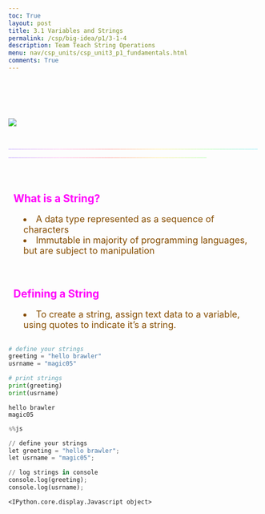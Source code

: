 ```yaml
---
toc: True
layout: post
title: 3.1 Variables and Strings
permalink: /csp/big-idea/p1/3-1-4
description: Team Teach String Operations
menu: nav/csp_units/csp_unit3_p1_fundamentals.html
comments: True
---
```


<html>
    <style>
        @keyframes bounce {
            0%, 20%, 50%, 80%, 100% {
                transform: translateY(0);
            }
            10%, 30%, 60%, 90% {
                transform: translateY(-30px);
            }
            40%, 70% {
                transform: translateY(-15px);
            }
        }
        @keyframes bounce2 {
            /* bounce */
            0%, 20%, 50%, 80%, 100% {
                transform: translateY(0);
            }
            10%, 30%, 60%, 90% {
                transform: translateY(-30px);
            }
            40%, 70% {
                transform: translateY(-15px);
            }
            /* flips */
            0%, 25% {
                transform: rotateZ(0deg);
            }
            25%, 50% {
                transform: rotateY(180deg);
            }
            50%, 75% {
                transform: rotateZ(180deg);
            }
            75%, 100% {
                transform: rotateY(0deg);
            }
        }
        h2{
            color: #ffd9d9;
        }
    </style>
    <br>
    <br>
    <br>
    <br>
    <br>
    <img style="animation: bounce2 3s ease infinite; max-width: 25%; filter: saturate(200%);" src="{{site.baseurl}}/images/p1group1images/img8.png">
    <br>
    <br>
    <p style="animation: bounce 3s ease infinite; background: linear-gradient(to right, #C9B1FF, #FFCAF2, #FFB2B1, #FFF3AD, #BCFFBC, #A2EDFF);-webkit-text-fill-color: transparent; -webkit-background-clip: text;"> ____________________________________________________________________________________________________________________________________________</p>
</html>


<br>
<h2>What is a String?</h2>
<li>A data type represented as a sequence of characters</li>
<li>Immutable in majority of programming languages, but are subject to manipulation</li>
<br>
<style>
    h1 {
        color: #ff00fb;
        padding-left: 10px;
    }
    h2 {
        color: #ff00fb;
        padding-left: 10px;
    }
    div {
        background-color: #33c9ff;
        border-radius: 10px;
    }
    li {
        color: #864d00;
        padding-left: 30px;
        font-size: 18px;
    }
</style>

<br>
<h2>Defining a String</h2>
<li>To create a string, assign text data to a variable, using quotes to indicate it’s a string.</li>
<br>

<style>
    h2 {
        color: #ff00fb;
        padding-left: 10px;
    }
    div {
        background-color: #33c9ff;
        border-radius: 10px;
    }
    li {
        color: #864d00;
        padding-left: 30px;
        font-size: 18px;
    }
</style>


```python
# define your strings
greeting = "hello brawler"
usrname = "magic05"

# print strings
print(greeting)
print(usrname)
```

    hello brawler
    magic05



```python
%%js 

// define your strings
let greeting = "hello brawler";
let usrname = "magic05";

// log strings in console
console.log(greeting);
console.log(usrname);
```


    <IPython.core.display.Javascript object>

